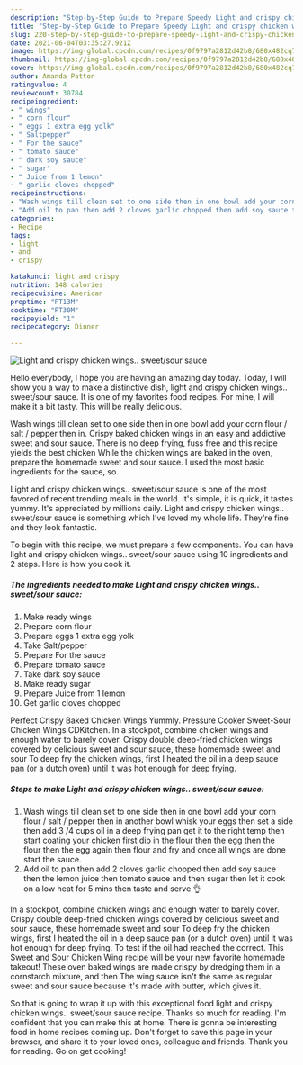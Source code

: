 ```yaml
---
description: "Step-by-Step Guide to Prepare Speedy Light and crispy chicken wings.. sweet/sour sauce"
title: "Step-by-Step Guide to Prepare Speedy Light and crispy chicken wings.. sweet/sour sauce"
slug: 220-step-by-step-guide-to-prepare-speedy-light-and-crispy-chicken-wings-sweet-sour-sauce
date: 2021-06-04T03:35:27.921Z
image: https://img-global.cpcdn.com/recipes/0f9797a2812d42b8/680x482cq70/light-and-crispy-chicken-wings-sweetsour-sauce-recipe-main-photo.jpg
thumbnail: https://img-global.cpcdn.com/recipes/0f9797a2812d42b8/680x482cq70/light-and-crispy-chicken-wings-sweetsour-sauce-recipe-main-photo.jpg
cover: https://img-global.cpcdn.com/recipes/0f9797a2812d42b8/680x482cq70/light-and-crispy-chicken-wings-sweetsour-sauce-recipe-main-photo.jpg
author: Amanda Patton
ratingvalue: 4
reviewcount: 30784
recipeingredient:
- " wings"
- " corn flour"
- " eggs 1 extra egg yolk"
- " Saltpepper"
- " For the sauce"
- " tomato sauce"
- " dark soy sauce"
- " sugar"
- " Juice from 1 lemon"
- " garlic cloves chopped"
recipeinstructions:
- "Wash wings till clean set to one side then in one bowl add your corn flour / salt / pepper then in another bowl whisk your eggs then set a side then add 3 /4 cups oil in a deep frying pan get it to the right temp then start coating your chicken first dip in the flour then the egg then the flour then the egg again then flour and fry and once all wings are done start the sauce."
- "Add oil to pan then add 2 cloves garlic chopped then add soy sauce then the lemon juice then tomato sauce and then sugar then let it cook on a low heat for 5 mins then taste and serve 👌"
categories:
- Recipe
tags:
- light
- and
- crispy

katakunci: light and crispy 
nutrition: 148 calories
recipecuisine: American
preptime: "PT13M"
cooktime: "PT30M"
recipeyield: "1"
recipecategory: Dinner

---
```



![Light and crispy chicken wings.. sweet/sour sauce](https://img-global.cpcdn.com/recipes/0f9797a2812d42b8/680x482cq70/light-and-crispy-chicken-wings-sweetsour-sauce-recipe-main-photo.jpg)

Hello everybody, I hope you are having an amazing day today. Today, I will show you a way to make a distinctive dish, light and crispy chicken wings.. sweet/sour sauce. It is one of my favorites food recipes. For mine, I will make it a bit tasty. This will be really delicious.

Wash wings till clean set to one side then in one bowl add your corn flour / salt / pepper then in. Crispy baked chicken wings in an easy and addictive sweet and sour sauce. There is no deep frying, fuss free and this recipe yields the best chicken While the chicken wings are baked in the oven, prepare the homemade sweet and sour sauce. I used the most basic ingredients for the sauce, so.

Light and crispy chicken wings.. sweet/sour sauce is one of the most favored of recent trending meals in the world. It's simple, it is quick, it tastes yummy. It's appreciated by millions daily. Light and crispy chicken wings.. sweet/sour sauce is something which I've loved my whole life. They're fine and they look fantastic.


To begin with this recipe, we must prepare a few components. You can have light and crispy chicken wings.. sweet/sour sauce using 10 ingredients and 2 steps. Here is how you cook it.

<!--inarticleads1-->

##### The ingredients needed to make Light and crispy chicken wings.. sweet/sour sauce:

1. Make ready  wings
1. Prepare  corn flour
1. Prepare  eggs 1 extra egg yolk
1. Take  Salt/pepper
1. Prepare  For the sauce
1. Prepare  tomato sauce
1. Take  dark soy sauce
1. Make ready  sugar
1. Prepare  Juice from 1 lemon
1. Get  garlic cloves chopped


Perfect Crispy Baked Chicken Wings Yummly. Pressure Cooker Sweet-Sour Chicken Wings CDKitchen. In a stockpot, combine chicken wings and enough water to barely cover. Crispy double deep-fried chicken wings covered by delicious sweet and sour sauce, these homemade sweet and sour To deep fry the chicken wings, first I heated the oil in a deep sauce pan (or a dutch oven) until it was hot enough for deep frying. 

<!--inarticleads2-->

##### Steps to make Light and crispy chicken wings.. sweet/sour sauce:

1. Wash wings till clean set to one side then in one bowl add your corn flour / salt / pepper then in another bowl whisk your eggs then set a side then add 3 /4 cups oil in a deep frying pan get it to the right temp then start coating your chicken first dip in the flour then the egg then the flour then the egg again then flour and fry and once all wings are done start the sauce.
1. Add oil to pan then add 2 cloves garlic chopped then add soy sauce then the lemon juice then tomato sauce and then sugar then let it cook on a low heat for 5 mins then taste and serve 👌


In a stockpot, combine chicken wings and enough water to barely cover. Crispy double deep-fried chicken wings covered by delicious sweet and sour sauce, these homemade sweet and sour To deep fry the chicken wings, first I heated the oil in a deep sauce pan (or a dutch oven) until it was hot enough for deep frying. To test if the oil had reached the correct. This Sweet and Sour Chicken Wing recipe will be your new favorite homemade takeout! These oven baked wings are made crispy by dredging them in a cornstarch mixture, and then The wing sauce isn&#39;t the same as regular sweet and sour sauce because it&#39;s made with butter, which gives it. 

So that is going to wrap it up with this exceptional food light and crispy chicken wings.. sweet/sour sauce recipe. Thanks so much for reading. I'm confident that you can make this at home. There is gonna be interesting food in home recipes coming up. Don't forget to save this page in your browser, and share it to your loved ones, colleague and friends. Thank you for reading. Go on get cooking!
